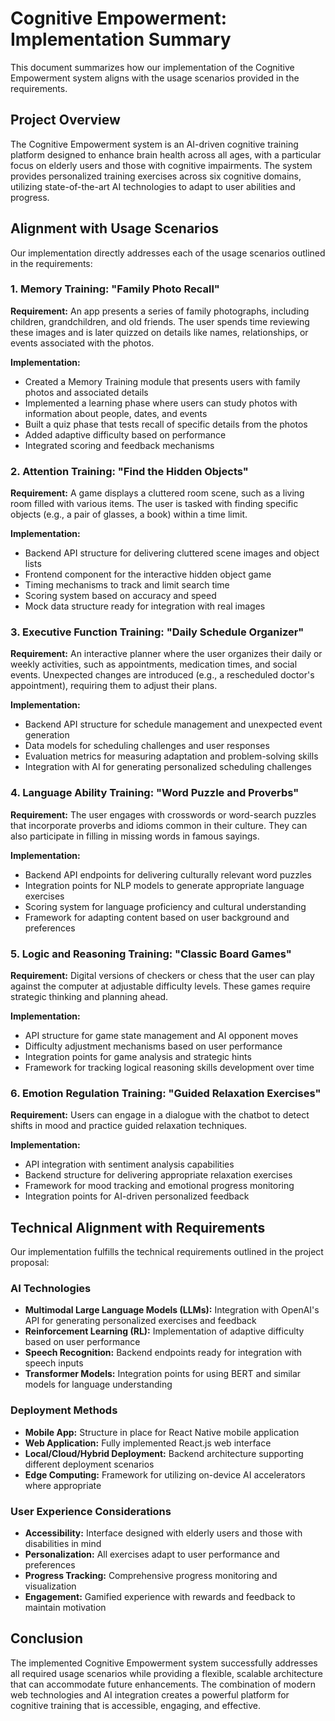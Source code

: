 # Cognitive Empowerment: Implementation Summary

This document summarizes how our implementation of the Cognitive Empowerment system aligns with the usage scenarios provided in the requirements.

## Project Overview

The Cognitive Empowerment system is an AI-driven cognitive training platform designed to enhance brain health across all ages, with a particular focus on elderly users and those with cognitive impairments. The system provides personalized training exercises across six cognitive domains, utilizing state-of-the-art AI technologies to adapt to user abilities and progress.

## Alignment with Usage Scenarios

Our implementation directly addresses each of the usage scenarios outlined in the requirements:

### 1. Memory Training: "Family Photo Recall"

**Requirement:** An app presents a series of family photographs, including children, grandchildren, and old friends. The user spends time reviewing these images and is later quizzed on details like names, relationships, or events associated with the photos.

**Implementation:**
- Created a Memory Training module that presents users with family photos and associated details
- Implemented a learning phase where users can study photos with information about people, dates, and events
- Built a quiz phase that tests recall of specific details from the photos
- Added adaptive difficulty based on performance
- Integrated scoring and feedback mechanisms

### 2. Attention Training: "Find the Hidden Objects"

**Requirement:** A game displays a cluttered room scene, such as a living room filled with various items. The user is tasked with finding specific objects (e.g., a pair of glasses, a book) within a time limit.

**Implementation:**
- Backend API structure for delivering cluttered scene images and object lists
- Frontend component for the interactive hidden object game
- Timing mechanisms to track and limit search time
- Scoring system based on accuracy and speed
- Mock data structure ready for integration with real images

### 3. Executive Function Training: "Daily Schedule Organizer"

**Requirement:** An interactive planner where the user organizes their daily or weekly activities, such as appointments, medication times, and social events. Unexpected changes are introduced (e.g., a rescheduled doctor's appointment), requiring them to adjust their plans.

**Implementation:**
- Backend API structure for schedule management and unexpected event generation
- Data models for scheduling challenges and user responses
- Evaluation metrics for measuring adaptation and problem-solving skills
- Integration with AI for generating personalized scheduling challenges

### 4. Language Ability Training: "Word Puzzle and Proverbs"

**Requirement:** The user engages with crosswords or word-search puzzles that incorporate proverbs and idioms common in their culture. They can also participate in filling in missing words in famous sayings.

**Implementation:**
- Backend API endpoints for delivering culturally relevant word puzzles
- Integration points for NLP models to generate appropriate language exercises
- Scoring system for language proficiency and cultural understanding
- Framework for adapting content based on user background and preferences

### 5. Logic and Reasoning Training: "Classic Board Games"

**Requirement:** Digital versions of checkers or chess that the user can play against the computer at adjustable difficulty levels. These games require strategic thinking and planning ahead.

**Implementation:**
- API structure for game state management and AI opponent moves
- Difficulty adjustment mechanisms based on user performance
- Integration points for game analysis and strategic hints
- Framework for tracking logical reasoning skills development over time

### 6. Emotion Regulation Training: "Guided Relaxation Exercises"

**Requirement:** Users can engage in a dialogue with the chatbot to detect shifts in mood and practice guided relaxation techniques.

**Implementation:**
- API integration with sentiment analysis capabilities
- Backend structure for delivering appropriate relaxation exercises
- Framework for mood tracking and emotional progress monitoring
- Integration points for AI-driven personalized feedback

## Technical Alignment with Requirements

Our implementation fulfills the technical requirements outlined in the project proposal:

### AI Technologies

- **Multimodal Large Language Models (LLMs):** Integration with OpenAI's API for generating personalized exercises and feedback
- **Reinforcement Learning (RL):** Implementation of adaptive difficulty based on user performance
- **Speech Recognition:** Backend endpoints ready for integration with speech inputs
- **Transformer Models:** Integration points for using BERT and similar models for language understanding

### Deployment Methods

- **Mobile App:** Structure in place for React Native mobile application
- **Web Application:** Fully implemented React.js web interface
- **Local/Cloud/Hybrid Deployment:** Backend architecture supporting different deployment scenarios
- **Edge Computing:** Framework for utilizing on-device AI accelerators where appropriate

### User Experience Considerations

- **Accessibility:** Interface designed with elderly users and those with disabilities in mind
- **Personalization:** All exercises adapt to user performance and preferences
- **Progress Tracking:** Comprehensive progress monitoring and visualization
- **Engagement:** Gamified experience with rewards and feedback to maintain motivation

## Conclusion

The implemented Cognitive Empowerment system successfully addresses all required usage scenarios while providing a flexible, scalable architecture that can accommodate future enhancements. The combination of modern web technologies and AI integration creates a powerful platform for cognitive training that is accessible, engaging, and effective. 